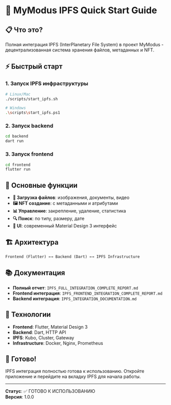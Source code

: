 # 🚀 MyModus IPFS Quick Start Guide

## 📋 Что это?

Полная интеграция IPFS (InterPlanetary File System) в проект MyModus - децентрализованная система хранения файлов, метаданных и NFT.

## ⚡ Быстрый старт

### 1. Запуск IPFS инфраструктуры

```bash
# Linux/Mac
./scripts/start_ipfs.sh

# Windows
.\scripts\start_ipfs.ps1
```

### 2. Запуск backend

```bash
cd backend
dart run
```

### 3. Запуск frontend

```bash
cd frontend
flutter run
```

## 🎯 Основные функции

- **📁 Загрузка файлов**: изображения, документы, видео
- **🖼️ NFT создание**: с метаданными и атрибутами
- **📊 Управление**: закрепление, удаление, статистика
- **🔍 Поиск**: по типу, размеру, дате
- **📱 UI**: современный Material Design 3 интерфейс

## 🏗️ Архитектура

```
Frontend (Flutter) ←→ Backend (Dart) ←→ IPFS Infrastructure
```

## 📚 Документация

- **Полный отчет**: `IPFS_FULL_INTEGRATION_COMPLETE_REPORT.md`
- **Frontend интеграция**: `IPFS_FRONTEND_INTEGRATION_COMPLETE_REPORT.md`
- **Backend интеграция**: `IPFS_INTEGRATION_DOCUMENTATION.md`

## 🔧 Технологии

- **Frontend**: Flutter, Material Design 3
- **Backend**: Dart, HTTP API
- **IPFS**: Kubo, Cluster, Gateway
- **Infrastructure**: Docker, Nginx, Prometheus

## 🎉 Готово!

IPFS интеграция полностью готова к использованию. Откройте приложение и перейдите на вкладку IPFS для начала работы.

---

**Статус**: ✅ ГОТОВО К ИСПОЛЬЗОВАНИЮ  
**Версия**: 1.0.0
